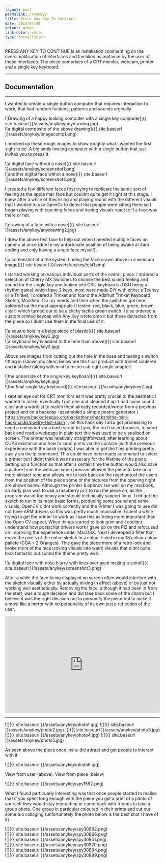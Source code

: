 ```yaml
---
layout: post
permalink: /anykey/
title: Press Any Key To Continue
date: 2015/04/30
colour: green
link-color: white
type: installation
---
```


PRESS ANY KEY TO CONTINUE is an installation commenting on the oversimplification of interfaces and the blind acceptance by the user of these interfaces. The piece comprises of a CRT monitor, webcam, printer and a single key keyboard.

---

## Documentation

---

I wanted to create a single button computer that requires interaction to work, that had random fuctions, patterns and sounds orginally.

![Drawing of a happy looking computer with a single key computer]({{ site.baseurl }}/assets/anykey/anydrawing.jpg)  
![a digital composite of the above drawing]({{ site.baseurl }}/assets/anykey/imagecomp1.png)  

I mocked up these rough images to show  roughly what I wanted the first sight to be. A big smily inviting computer with a single button that just invites you to press it.

![a digital face without a nose]({{ site.baseurl }}/assets/anykey/screenshot1.png)  
![another digital face withot a nose]({{ site.baseurl }}/assets/anykey/screenshot2.png)  

I created a few different faces first trying to replicare the same sort of feeling as the apple mac face but couldnt quite get it right at this stage.
I knew after a while of theorising and playing round with the different visuals that I wanted to use OpenCv to detect that people were sitting there so I began playing with counting faces and having visuals react to if a face was there or not.

![drawing of a face with a nose]({{ site.baseurl }}/assets/anykey/anydrawing2.jpg)   

I drew the above test face to help out when I needed multiple faces on camera at once (due to my unfortunate position of being awake at 4am coding and only having a single face myself).

![a screenshot of a the system finding the face drawn above in a webcam image]({{ site.baseurl }}/assets/anykey/test1.png)

I started working on various individual parts of the overall piece.
I ordered a selection of Cherry MX Switches to choose the best suited feeling and sound for the single key and looked into OSU keyboards (OSU being a rhythm game) which have 2 keys, most were made DIY with either a Teensy or a Trinket, I ordered a Trinket and found the Adafruit Trinket Keyboard Sketch, Modified it to my needs and then when the switches got here, soldered up the most appropriate (I tested: red, black, blue, green, brown, clear) which turned out to be a clicky tactlie green switch.
I also ordered a custom printed keycap with Any Key wrote onto it but these detracted from the piece so I didnt use them in the final use of it.

![a square hole in a beige piece of plastic]({{ site.baseurl }}/assets/anykey/key2.jpg)  
![a keyboard key is added to the hole from above]({{ site.baseurl }}/assets/anykey/key3.jpg)  

Above are images from cutting out the hole in the base and testing a switch fitting in (shown mx clear)
Below are the final product with trinket soldered and installed (along with mini to micro usb right angle adapter)

![the underside of the single key keyboard]({{ site.baseurl }}/assets/anykey/key6.jpg)   
![the final single key keyboard]({{ site.baseurl }}/assets/anykey/key7.jpg)   

I kept an eye out for CRT monitors as it was pretty crucial to the aesthetic I wanted to make, eventually I got one and cleaned it up.
I had some sound clips and a wordlist to match them already recorded/wrote from a previous project and on a hackday I assembled a simple poetry generator ( https://www.hackerleague.org/hackathons/hacksmiths-mini-hack/hacks/poetry-test-slash ), on this hack day I also got processing to send a command via a bash script to Lynx, the text based browser, to send back and read a webpage in plain text this was used to be visualised on screen.
The printer was reletively straightforward, after learning about CUPS existance and how to send prints via the console (with the previous experience with the bash scripts) I was able to get the files printing pretty easily via the lp command. This could have been made automated to select a printer but I didnt think it was nessecary for the lifetime of the piece.
Setting up a function so that after a certain time the button would also save a picture from the webcam when pressed allowed the piece to take on a more sinister tone and allows me to look back on the reactions of the users from the position of the piece some of the pictures from the opening night are shown below.
Although the printer & opencv ran well on my macbook, an early plan was to use a raspberry pi 2 to run the piece on, as the program wasnt too heavy and should technically support linux. I did get the sketch to run in its most basic forms, producing some sound and some visuals, OpenCV didnt work correctly and the Printer I was going to use did not have ARM drivers so this was pretty much impossible. I spent a while trying to get the printer to work as I saw this as being more important than the Open CV aspect. When things started to look grim and I couldnt understand how postscript drivers work I gave up on the Pi2 and refocused on improving the experience under MacOSX.
Next I deveoped a filter that move the pixels of the entire sketch to a colour listed in my 18 colour colour pallete (CGA + 2 Oranges). This gave the piece more of a retro look and broke more of the nice looking visuals into weird visuals that didnt quite look fantastic but suited the theme pretty well.

![a digital face with nose blurry with lines overlayed making a spiral]({{ site.baseurl }}/assets/anykey/screenshot3.png)  

After a while the face being displayed on screen often would interfere with the sketch visually either by actually mixing in effect (above) or by just not working well aesthetically. Removing the face, although it had been in from the start, was a tough decision and did take back some of the charm but I believe it was the right decision not to personify the piece but to make it almost like a mirror with no personality of its own just a reflection of the user.

<iframe width="100%" height="315" src="https://www.youtube.com/embed/8qX1QEh0zg0" frameborder="0" allowfullscreen></iframe>

---

![]({{ site.baseurl }}/assets/anykey/photo1.jpg)
![]({{ site.baseurl }}/assets/anykey/photo2.jpg)
![]({{ site.baseurl }}/assets/anykey/photo3.jpg)
![]({{ site.baseurl }}/assets/anykey/photo4.jpg)
![]({{ site.baseurl }}/assets/anykey/photo5.jpg)

As seen above the piece once insitu did attract and get people to interact with it.

![]({{ site.baseurl }}/assets/anykey/photo6.jpg)

View from user (above). View from piece (below)

![]({{ site.baseurl }}/assets/anykey/spy1552.png)

What I found particuarly interesting was that once people started to realise that if you spent long enough with the piece you got a print of a photo of yourself they would stay interacting or come back with friends to take a group photo. One group in particular coloured in their prints and cut out some too collaging (unfortunately the photo below is the best shot I have of it)

![]({{ site.baseurl }}/assets/anykey/spy30882.png)  
![]({{ site.baseurl }}/assets/anykey/spy30866.png)  
![]({{ site.baseurl }}/assets/anykey/spy30851.png)  
![]({{ site.baseurl }}/assets/anykey/spy30870.png)  
![]({{ site.baseurl }}/assets/anykey/spy30894.png)  
![]({{ site.baseurl }}/assets/anykey/spy30899.png)  

